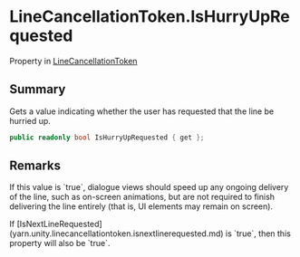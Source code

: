 # LineCancellationToken.IsHurryUpRequested

Property in [LineCancellationToken](/docs/api/csharp/yarn.unity.linecancellationtoken.md)

## Summary


Gets a value indicating whether the user has requested that the line
be hurried up.


```csharp
public readonly bool IsHurryUpRequested { get };
```

## Remarks

<p>If this value is `true`, dialogue
views should speed up any ongoing delivery of the line, such as
on-screen animations, but are not required to finish delivering the
line entirely (that is, UI elements may remain on screen).</p> <p>If [IsNextLineRequested](yarn.unity.linecancellationtoken.isnextlinerequested.md) is `true`, then this property will also be `true`.</p>

